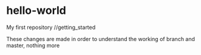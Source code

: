 # hello-world
My first repository //getting_started

These changes are made in order to understand the working of branch and master, nothing more

